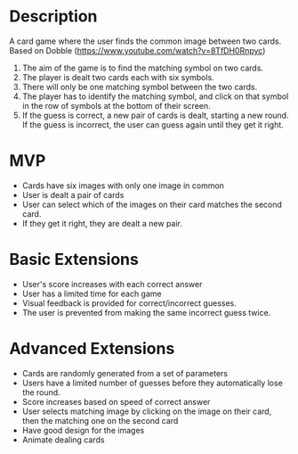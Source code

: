 # Description

A card game where the user finds the common image between two cards. Based on Dobble (https://www.youtube.com/watch?v=8TfDH0Rnpyc)

1. The aim of the game is to find the matching symbol on two cards.
2. The player is dealt two cards each with six symbols.
3. There will only be one matching symbol between the two cards.
4. The player has to identify the matching symbol, and click on that symbol in the row of symbols at the bottom of their screen.
5. If the guess is correct, a new pair of cards is dealt, starting a new round. If the guess is incorrect, the user can guess again until they get it right.

# MVP

- Cards have six images with only one image in common
- User is dealt a pair of cards
- User can select which of the images on their card matches the second card.
- If they get it right, they are dealt a new pair.

# Basic Extensions

- User's score increases with each correct answer
- User has a limited time for each game
- Visual feedback is provided for correct/incorrect guesses.
- The user is prevented from making the same incorrect guess twice.

# Advanced Extensions

- Cards are randomly generated from a set of parameters
- Users have a limited number of guesses before they automatically lose the round.
- Score increases based on speed of correct answer
- User selects matching image by clicking on the image on their card, then the matching one on the second card
- Have good design for the images
- Animate dealing cards
